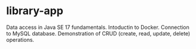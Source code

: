 # library-app
Data access in Java SE 17 fundamentals.
Intoductin to Docker.
Connection to MySQL database. Demonstration of CRUD (create, read, update, delete) operations. 
